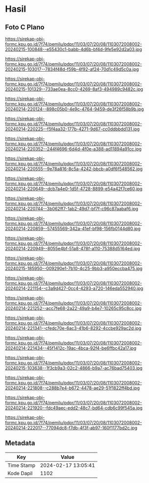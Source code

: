 # Hasil

## Foto C Plano

https://sirekap-obj-formc.kpu.go.id/7f74/pemilu/pdpr/11/03/07/20/08/1103072008002-20240215-100848--e55430c1-babb-4d6b-bf4d-9fe5e92d2a03.jpg

https://sirekap-obj-formc.kpu.go.id/7f74/pemilu/pdpr/11/03/07/20/08/1103072008002-20240215-103017--7834f48d-f59b-4f92-af24-70d1c49d5c0a.jpg

https://sirekap-obj-formc.kpu.go.id/7f74/pemilu/pdpr/11/03/07/20/08/1103072008002-20240215-101329--733ae0ea-8cc0-4269-8af3-494989c9482c.jpg

https://sirekap-obj-formc.kpu.go.id/7f74/pemilu/pdpr/11/03/07/20/08/1103072008002-20240214-220124--898c05b0-4e9c-4764-9459-de3f26f58b9b.jpg

https://sirekap-obj-formc.kpu.go.id/7f74/pemilu/pdpr/11/03/07/20/08/1103072008002-20240214-220225--f5f4aa32-177b-4271-9d67-cc0ddbbdd131.jpg

https://sirekap-obj-formc.kpu.go.id/7f74/pemilu/pdpr/11/03/07/20/08/1103072008002-20240214-220352--244f4696-6d4d-4f0e-a388-ad11894a91cc.jpg

https://sirekap-obj-formc.kpu.go.id/7f74/pemilu/pdpr/11/03/07/20/08/1103072008002-20240214-220555--9e78a816-8c5a-4242-bbcb-a0df6f548562.jpg

https://sirekap-obj-formc.kpu.go.id/7f74/pemilu/pdpr/11/03/07/20/08/1103072008002-20240214-220649--dcb7a4e0-1d5f-4728-8899-e54a42f7ce60.jpg

https://sirekap-obj-formc.kpu.go.id/7f74/pemilu/pdpr/11/03/07/20/08/1103072008002-20240214-220744--3b062ff7-1ab2-49d7-bf7f-c96c87aabaf6.jpg

https://sirekap-obj-formc.kpu.go.id/7f74/pemilu/pdpr/11/03/07/20/08/1103072008002-20240214-220859--57455569-342a-41ef-bf98-156fb0144d80.jpg

https://sirekap-obj-formc.kpu.go.id/7f74/pemilu/pdpr/11/03/07/20/08/1103072008002-20240214-220949--8055e4bf-51a8-478f-a110-75388d5164ed.jpg

https://sirekap-obj-formc.kpu.go.id/7f74/pemilu/pdpr/11/03/07/20/08/1103072008002-20240215-185950--009290e1-7b10-4c25-9bb3-a950eccba475.jpg

https://sirekap-obj-formc.kpu.go.id/7f74/pemilu/pdpr/11/03/07/20/08/1103072008002-20240214-221154--c3a9d427-0cc4-4293-a720-146eda552940.jpg

https://sirekap-obj-formc.kpu.go.id/7f74/pemilu/pdpr/11/03/07/20/08/1103072008002-20240214-221252--acc7fe68-2a22-49a9-b4e7-10265c95c8cc.jpg

https://sirekap-obj-formc.kpu.go.id/7f74/pemilu/pdpr/11/03/07/20/08/1103072008002-20240214-221341--cfedc70e-6ac3-41b6-8292-4ccbe929ac2d.jpg

https://sirekap-obj-formc.kpu.go.id/7f74/pemilu/pdpr/11/03/07/20/08/1103072008002-20240214-221434--45f1412c-19ac-4bca-92f4-be6ffbc42a17.jpg

https://sirekap-obj-formc.kpu.go.id/7f74/pemilu/pdpr/11/03/07/20/08/1103072008002-20240215-103638--1f3cb9a3-02c2-4866-b9a7-ac76bad75403.jpg

https://sirekap-obj-formc.kpu.go.id/7f74/pemilu/pdpr/11/03/07/20/08/1103072008002-20240214-221808--c288b7e4-b672-4478-ae29-51f1822ff4bd.jpg

https://sirekap-obj-formc.kpu.go.id/7f74/pemilu/pdpr/11/03/07/20/08/1103072008002-20240214-221920--fdc49aec-edd2-48c7-bd64-cdb6c99f545a.jpg

https://sirekap-obj-formc.kpu.go.id/7f74/pemilu/pdpr/11/03/07/20/08/1103072008002-20240214-222017--77094dc8-f7db-4f3f-ab97-160f1177bd2c.jpg


## Metadata

| Key        | Value               |
| ---------- | ------------------- |
| Time Stamp | 2024-02-17 13:05:41 |
| Kode Dapil | 1102                |



